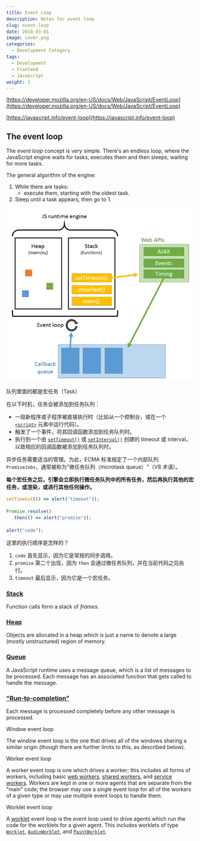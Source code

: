 ```yaml
---
title: Event Loop
description: Notes for event loop
slug: event-loop
date: 2018-03-01
image: cover.png
categories:
  - Development Category
tags:
  - Development
  - Frontend
  - JavaScript
weight: 1
---
```


[https://developer.mozilla.org/en-US/docs/Web/JavaScript/EventLoop](https://developer.mozilla.org/en-US/docs/Web/JavaScript/EventLoop)

[https://javascript.info/event-loop](https://javascript.info/event-loop)

## The event loop

The _event loop_ concept is very simple. There's an endless
loop, where the JavaScript engine waits for tasks, executes them and
then sleeps, waiting for more tasks.

The general algorithm of the engine:

1. While there are tasks:
    - execute them, starting with the oldest task.
2. Sleep until a task appears, then go to 1.

![Event Loop](event-loop-chart.png)

队列里面的都是宏任务（Task）

在以下时机，任务会被添加到任务队列：

- 一段新程序或子程序被直接执行时（比如从一个控制台，或在一个 [`<script>`](https://developer.mozilla.org/zh-CN/docs/Web/HTML/Element/script) 元素中运行代码）。
- 触发了一个事件，将其回调函数添加到任务队列时。
- 执行到一个由 [`setTimeout()`](https://developer.mozilla.org/zh-CN/docs/Web/API/setTimeout) 或 [`setInterval()`](https://developer.mozilla.org/zh-CN/docs/Web/API/setInterval) 创建的 timeout 或 interval，以致相应的回调函数被添加到任务队列时。



异步任务需要适当的管理。为此，ECMA 标准规定了一个内部队列 `PromiseJobs`，通常被称为"微任务队列（microtask queue）"（V8 术语）。



**每个宏任务之后，引擎会立即执行微任务队列中的所有任务，然后再执行其他的宏任务，或渲染，或进行其他任何操作。**

```JavaScript
setTimeout(() => alert("timeout"));

Promise.resolve()
  .then(() => alert("promise"));

alert("code");
```

这里的执行顺序是怎样的？

1. `code` 首先显示，因为它是常规的同步调用。
2. `promise` 第二个出现，因为 `then` 会通过微任务队列，并在当前代码之后执行。
3. `timeout` 最后显示，因为它是一个宏任务。



### [Stack](https://developer.mozilla.org/en-US/docs/Web/JavaScript/EventLoop#stack)

Function calls form a stack of _frames_.

### [Heap](https://developer.mozilla.org/en-US/docs/Web/JavaScript/EventLoop#heap)

Objects are allocated in a heap which is just a name to denote a large (mostly unstructured) region of memory.

### [Queue](https://developer.mozilla.org/en-US/docs/Web/JavaScript/EventLoop#queue)

A JavaScript runtime uses a message queue, which is a list of messages to be processed. Each message has an associated function that gets called to handle the message.

### ["Run-to-completion"](https://developer.mozilla.org/en-US/docs/Web/JavaScript/EventLoop#run-to-completion)

Each message is processed completely before any other message is processed.





Window event loop

The window event loop is the one that drives all of the windows
sharing a similar origin (though there are further limits to this, as
described below).



Worker event loop

A worker event loop is one which drives a worker; this includes all forms of workers, including basic [web workers](https://developer.mozilla.org/en-US/docs/Web/API/Web_Workers_API), [shared workers](https://developer.mozilla.org/en-US/docs/Web/API/SharedWorker), and [service workers](https://developer.mozilla.org/en-US/docs/Web/API/Service_Worker_API).
Workers are kept in one or more agents that are separate from the
"main" code; the browser may use a single event loop for all of the
workers of a given type or may use multiple event loops to handle them.



Worklet event loop

A [worklet](https://developer.mozilla.org/en-US/docs/Web/API/Worklet)
event loop is the event loop used to drive agents which run the code
for the worklets for a given agent. This includes worklets of type
[`Worklet`](https://developer.mozilla.org/en-US/docs/Web/API/Worklet), [`AudioWorklet`](https://developer.mozilla.org/en-US/docs/Web/API/AudioWorklet), and [`PaintWorklet`](https://developer.mozilla.org/en-US/docs/Web/API/PaintWorklet).